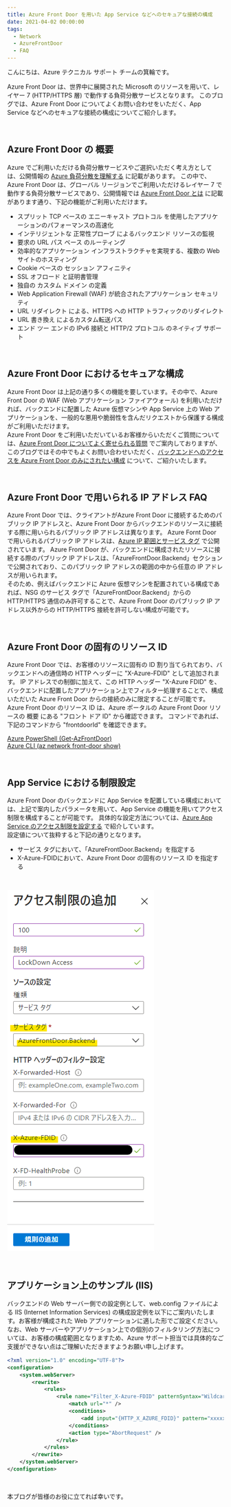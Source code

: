 ```yaml
---
title: Azure Front Door を用いた App Service などへのセキュアな接続の構成
date: 2021-04-02 00:00:00 
tags:
  - Network 
  - AzureFrontDoor
  - FAQ
---
```

こんにちは、Azure テクニカル サポート チームの箕輪です。

Azure Front Door は、世界中に展開された Microsoft のリソースを用いて、レイヤー 7 (HTTP/HTTPS 層) で動作する負荷分散サービスとなります。
このブログでは、Azure Front Door についてよくお問い合わせをいただく、App Service などへのセキュアな接続の構成についてご紹介します。

<!-- more --> 

<br>

## Azure Front Door の 概要

Azure でご利用いただける負荷分散サービスやご選択いただく考え方としては、公開情報の [Azure 負荷分散を理解する](https://docs.microsoft.com/ja-jp/azure/architecture/guide/technology-choices/load-balancing-overview) に記載があります。
この中で、Azure Front Door は、グローバル リージョンでご利用いただけるレイヤー 7 で動作する負荷分散サービスであり、公開情報では [Azure Front Door とは](https://docs.microsoft.com/ja-jp/azure/frontdoor/front-door-overview) に記載があります通り、下記の機能がご利用いただけます。

* スプリット TCP ベースの エニーキャスト プロトコル を使用したアプリケーションのパフォーマンスの高速化
* インテリジェントな 正常性プローブ によるバックエンド リソースの監視
* 要求の URL パス ベース のルーティング
* 効率的なアプリケーション インフラストラクチャを実現する、複数の Web サイトのホスティング
* Cookie ベースの セッション アフィニティ
* SSL オフロード と証明書管理
* 独自の カスタム ドメイン の定義
* Web Application Firewall (WAF) が統合されたアプリケーション セキュリティ
* URL リダイレクト による、HTTPS への HTTP トラフィックのリダイレクト
* URL 書き換え によるカスタム転送パス
* エンド ツー エンドの IPv6 接続と HTTP/2 プロトコル のネイティブ サポート

<br>

## Azure Front Door におけるセキュアな構成

Azure Front Door は上記の通り多くの機能を要しています。その中で、Azure Front Door の WAF (Web アプリケーション ファイアウォール) を利用いただければ、バックエンドに配置した Azure 仮想マシンや App Service 上の Web アプリケーションを、一般的な悪用や脆弱性を含んだリクエストから保護する構成がご利用いただけます。
<br>
Azure Front Door をご利用いただいているお客様からいただくご質問については、[Azure Front Door についてよく寄せられる質問](https://docs.microsoft.com/ja-jp/azure/frontdoor/front-door-faq) でご案内しておりますが、このブログではその中でもよくお問い合わせいただく、[バックエンドへのアクセスを Azure Front Door のみにされたい構成](https://docs.microsoft.com/ja-jp/azure/frontdoor/front-door-faq#how-do-i-lock-down-the-access-to-my-backend-to-only-azure-front-door) について、ご紹介いたします。

<br>

## Azure Front Door で用いられる IP アドレス FAQ

Azure Front Door では、クライアントがAzure Front Door に接続するためのパブリック IP アドレスと、Azure Front Door からバックエンドのリソースに接続する際に用いられるパブリック IP アドレスは異なります。
Azure Fornt Door で用いられるパブリック IP アドレスは、[Azure IP 範囲とサービス タグ](https://www.microsoft.com/en-us/download/details.aspx?id=56519) で公開されています。
Azure Front Door が、バックエンドに構成されたリソースに接続する際のパブリック IP アドレスは、「AzureFrontDoor.Backend」セクションで公開されており、このパブリック IP アドレスの範囲の中から任意の IP アドレスが用いられます。
<br>
そのため、例えばバックエンドに Azure 仮想マシンを配置されている構成であれば、NSG のサービス タグで「AzureFrontDoor.Backend」からの HTTP/HTTPS 通信のみ許可することで、Azure Front Door のパブリック IP アドレス以外からの HTTP/HTTPS 接続を許可しない構成が可能です。

<br>

## Azure Front Door の固有のリソース ID

Azure Front Door では、お客様のリソースに固有の ID 割り当てられており、バックエンドへの通信時の HTTP ヘッダーに "X-Azure-FDID" として追加されます。
IP アドレスでの制御に加えて、この HTTP ヘッダー "X-Azure FDID" を、バックエンドに配置したアプリケーション上でフィルター処理することで、構成いただいた Azure Front Door からの接続のみに限定することが可能です。
<br>
Azure Front Door のリソース ID は、Azure ポータルの Azure Front Door リソースの 概要 にある "フロント ドア ID" から確認できます。
コマンドであれば、下記のコマンドから "frontdoorId" を確認できます。
<br>

[Azure PowerShell (Get-AzFrontDoor)](https://docs.microsoft.com/ja-jp/powershell/module/az.frontdoor/get-azfrontdoor?view=azps-5.7.0)
<br>
[Azure CLI (az network front-door show)](https://docs.microsoft.com/ja-jp/cli/azure/ext/front-door/network/front-door?view=azure-cli-latest#ext_front_door_az_network_front_door_show)

<br>

## App Service における制限設定

Azure Front Door のバックエンドに App Service を配置している構成においては、上記で案内したパラメータを用いて、App Service の機能を用いてアクセス制限を構成することが可能です。
具体的な設定方法については、[Azure App Service のアクセス制限を設定する](https://docs.microsoft.com/ja-jp/azure/app-service/app-service-ip-restrictions#restrict-access-to-a-specific-azure-front-door-instance) で紹介しています。
<br>
設定値について抜粋すると下記の通りとなります。
<br>
* サービス タグにおいて、「AzureFrontDoor.Backend」を指定する
* X-Azure-FDIDにおいて、Azure Front Door の固有のリソース ID を指定する
<br>

![参考 : App Service での設定例](AzureFrontDoor-LockDown/AzureFrontDoor-AppService-LockDown.png) 

<br>

## アプリケーション上のサンプル (IIS)

バックエンドの Web サーバー側での設定例として、web.config ファイルによる IIS (Internet Information Services) の構成設定例を以下にご案内いたします。お客様が構成された Web アプリケーションに適した形でご設定ください。
<br>
なお、Web サーバーやアプリケーション上での個別のフィルタリング方法については、お客様の構成範囲となりますため、Azure サポート担当では具体的なご支援ができない点はご理解いただきますようお願い申し上げます。

```xml
<?xml version="1.0" encoding="UTF-8"?>
<configuration>
    <system.webServer>
        <rewrite>
            <rules>
                <rule name="Filter_X-Azure-FDID" patternSyntax="Wildcard" stopProcessing="true">
                    <match url="*" />
                    <conditions>
                        <add input="{HTTP_X_AZURE_FDID}" pattern="xxxxxxxx-xxxx-xxxx-xxxx-xxxxxxxxxxxx" negate="true" />
                    </conditions>
                    <action type="AbortRequest" />
                </rule>
            </rules>
        </rewrite>
    </system.webServer>
</configuration>
```

<br>

本ブログが皆様のお役に立てれば幸いです。